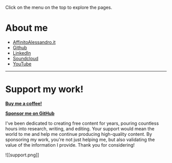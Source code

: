 Click on the menu on the top to explore the pages.

# About me

- [AffinitoAlessandro.it](https://affinitoalessandro.altervista.org/blog/)
- [Github](https://github.com/tuxerrante)
- [LinkedIn](https://www.linkedin.com/in/affinitoalessandro)
- [Soundcloud](https://soundcloud.com/alessandro-affinito-58528444)
- [YouTube](https://www.youtube.com/@alessandro-affinito/videos)
  

---
# Support my work!

**[Buy me a coffee!](https://buymeacoffee.com/tuxerrante)**

 **[Sponsor me on GitHub](https://github.com/sponsors/tuxerrante)**

I've been dedicated to creating free content for years, pouring countless hours into research, writing, and editing. 
Your support would mean the world to me and help me continue producing high-quality content. By sponsoring my work, you're not just helping me, but also validating the value of the information I provide. Thank you for considering!

![[support.png]]
